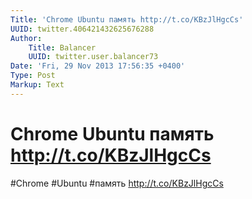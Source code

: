 ```yaml
---
Title: 'Chrome Ubuntu память http://t.co/KBzJlHgcCs'
UUID: twitter.406421432625676288
Author:
    Title: Balancer
    UUID: twitter.user.balancer73
Date: 'Fri, 29 Nov 2013 17:56:35 +0400'
Type: Post
Markup: Text
---
```


# Chrome Ubuntu память http://t.co/KBzJlHgcCs

#Chrome #Ubuntu #память http://t.co/KBzJlHgcCs